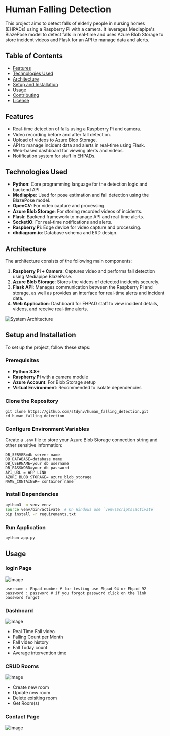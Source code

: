 # Human Falling Detection

This project aims to detect falls of elderly people in nursing homes (EHPADs) using a Raspberry Pi with a camera. It leverages Mediapipe's BlazePose model to detect falls in real-time and uses Azure Blob Storage to store incident videos and Flask for an API to manage data and alerts.

## Table of Contents

- [Features](#features)
- [Technologies Used](#technologies-used)
- [Architecture](#architecture)
- [Setup and Installation](#setup-and-installation)
- [Usage](#usage)
- [Contributing](#contributing)
- [License](#license)

## Features

- Real-time detection of falls using a Raspberry Pi and camera.
- Video recording before and after fall detection.
- Upload of videos to Azure Blob Storage.
- API to manage incident data and alerts in real-time using Flask.
- Web-based dashboard for viewing alerts and videos.
- Notification system for staff in EHPADs.

## Technologies Used

- **Python**: Core programming language for the detection logic and backend API.
- **Mediapipe**: Used for pose estimation and fall detection using the BlazePose model.
- **OpenCV**: For video capture and processing.
- **Azure Blob Storage**: For storing recorded videos of incidents.
- **Flask**: Backend framework to manage API and real-time alerts.
- **SocketIO**: For real-time notifications and alerts.
- **Raspberry Pi**: Edge device for video capture and processing.
- **dbdiagram.io**: Database schema and ERD design.

## Architecture

The architecture consists of the following main components:

1. **Raspberry Pi + Camera**: Captures video and performs fall detection using Mediapipe BlazePose.
2. **Azure Blob Storage**: Stores the videos of detected incidents securely.
3. **Flask API**: Manages communication between the Raspberry Pi and storage, as well as provides an interface for real-time alerts and incident data.
4. **Web Application**: Dashboard for EHPAD staff to view incident details, videos, and receive real-time alerts.

![System Architecture](https://github.com/user-attachments/assets/ccb72c29-16a7-4b9d-a1db-b9c2352ba552)

## Setup and Installation

To set up the project, follow these steps:

### Prerequisites

- **Python 3.8+**
- **Raspberry Pi** with a camera module
- **Azure Account**: For Blob Storage setup
- **Virtual Environment**: Recommended to isolate dependencies

### Clone the Repository

```
git clone https://github.com/stdynv/human_falling_detection.git
cd human_falling_detection
```

### Configure Environment Variables
Create a ```.env``` file to store your Azure Blob Storage connection string and other sensitive information:

```
DB_SERVER=db server name
DB_DATABASE=database name 
DB_USERNAME=your db username
DB_PASSWORD=your db password
API_URL = APP LINK
AZURE_BLOB_STORAGE= azure_blob_storage
NAME_CONTAINER= container name
```

### Install Dependencies
```bash
python3 -m venv venv
source venv/bin/activate  # On Windows use `venv\Scripts\activate`
pip install -r requirements.txt
```

### Run Application 

```bash
python app.py
```
## Usage

### login Page 
![image](https://github.com/user-attachments/assets/a90ef40d-6690-485d-97f7-d2739cece5e2)

```
username : Ehpad number # for testing use Ehpad 94 or Ehpad 92 
password : password # if you forgot password click on the link password forgot
```
### Dashboard
![image](https://github.com/user-attachments/assets/541c0cb3-8e3f-47af-b0c5-78687d3b3f31)
- Real Time Fall video
- Falling Count per Month
- Fall video history
- Fall Today count
- Average intervention time 

### CRUD Rooms 
![image](https://github.com/user-attachments/assets/ffbde0e0-f2d4-441a-b038-74af114229b2)

- Create new room
- Update new room
- Delete exisiting room
- Get Room(s)

### Contact Page 
![image](https://github.com/user-attachments/assets/44eb1093-a46f-47f1-bc2c-645e50746f9b)





